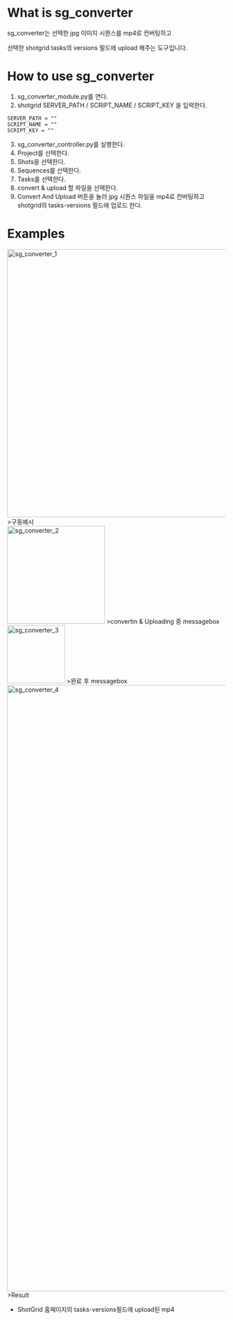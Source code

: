 # What is sg_converter

sg_converter는 선택한 jpg 이미지 시퀀스를 mp4로 컨버팅하고 

선택한 shotgrid tasks의 versions 필드에 upload 해주는 도구입니다.

# How to use sg_converter

1. sg_converter_module.py를 연다.
2. shotgrid SERVER_PATH / SCRIPT_NAME / SCRIPT_KEY 을 입력한다.
```
SERVER_PATH = ""
SCRIPT_NAME = ""
SCRIPT_KEY = ""
```
3. sg_converter_controller.py를 실행한다.
4. Project를 선택한다.
5. Shots을 선택한다.
6. Sequences를 선택한다.
7. Tasks를 선택한다.
8. convert & upload 할 파일을 선택한다.
9. Convert And Upload 버튼을 눌러 jpg 시퀀스 파일을 mp4로 컨버팅하고 shotgrid의 tasks-versions 필드에 업로드 한다. 

# Examples

<img width="616" alt="sg_converter_1" src="https://github.com/0jehmi/files_renamer/assets/122579358/54656a0f-8210-4f28-8f3d-b7ec77632ed3">
>구동예시  

<br>

<img width="225" alt="sg_converter_2" src="https://github.com/0jehmi/files_renamer/assets/122579358/e97bf86b-0f13-487d-b808-0422986a90ca">
>convertin & Uploading 중 messagebox  

<img width="133" alt="sg_converter_3" src="https://github.com/0jehmi/files_renamer/assets/122579358/a453f42c-c518-4338-a2f0-e7ef2d732ab4">
>완료 후 messagebox

<img width="1394" alt="sg_converter_4" src="https://github.com/0jehmi/files_renamer/assets/122579358/611903ba-58a8-44f6-8352-5911ae3f3c1c">
>Result


- ShotGrid 홈페이지의 tasks-versions필드에 upload된 mp4


